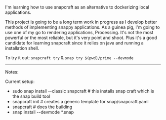 
I'm learning how to use snapcraft as an alternative to dockerizing local applications.

This project is going to be a long term work in progress as I develop better methods of implementing snappy applications.  As a guinea pig, I'm going to use one of my go to rendering applications, Processing.  It's not the most powerful or the most reliable, but it's very point and shoot.  Plus it's a good candidate for learning snapcraft since it relies on java and running a installation shell.

To try it out: `snapcraft try` & `snap try $(pwd)/prime --devmode`



---

Notes:

Current setup:
 - sudo snap install --classic snapcraft # this installs snap craft which is the snap build tool
 - snapcraft init # creates a generic template for snap/snapcraft.yaml
 - snapcraft # does the building
 - snap install --devmode *.snap
